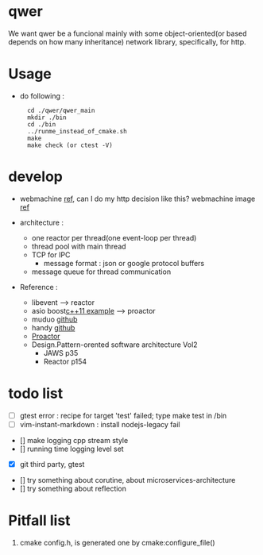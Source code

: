 # qwer

We want qwer be a funcional mainly with some object-oriented(or based depends on how many inheritance) network library, specifically, for http.

# Usage

* do following :

        cd ./qwer/qwer_main
        mkdir ./bin
        cd ./bin
        ../runme_instead_of_cmake.sh 
        make 
        make check (or ctest -V)

# develop

* webmachine [ref](https://github.com/webmachine/webmachine/blob/master/src/webmachine_decision_core.erl), can I do my http decision like this?
    webmachine image [ref](https://github.com/webmachine/webmachine/blob/master/docs/http-headers-status-v3.png)

* architecture : 
    * one reactor per thread(one event-loop per thread) 
    * thread pool with main thread 
    * TCP for IPC 
        * message format : json or google protocol buffers
    * message queue for thread communication

* Reference :

    * libevent --> reactor
    * asio boost[c++11 example](http://www.boost.org/doc/libs/master/doc/html/boost_asio/examples/cpp11_examples.html) --> proactor
    * muduo [github](https://github.com/chenshuo/muduo)
    * handy [github](https://github.com/yedf/handy)
    * [Proactor](www.cs.wustl.edu/~schmidt/PDF/proactor.pdf)
    * Design.Pattern-orented software architecture Vol2
        * JAWS p35
        * Reactor p154

# todo list

- [ ] gtest error : recipe for target 'test' failed; type make test in /bin
- [ ] vim-instant-markdown : install nodejs-legacy fail
- [] make logging cpp stream style
- [] running time logging level set
- [x] git third party, gtest
- [] try something about corutine, about microservices-architecture
- [] try something about reflection

# Pitfall list 

1.  cmake config.h, is generated one by cmake:configure_file()
